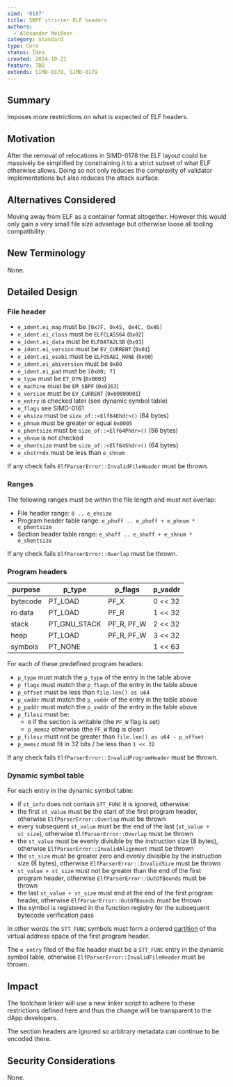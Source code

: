 ```yaml
---
simd: '0187'
title: SBPF stricter ELF headers
authors:
  - Alexander Meißner
category: Standard
type: Core
status: Idea
created: 2024-10-21
feature: TBD
extends: SIMD-0178, SIMD-0179
---
```


## Summary

Imposes more restrictions on what is expected of ELF headers.

## Motivation

After the removal of relocations in SIMD-0178 the ELF layout could be massively
be simplified by constraining it to a strict subset of what ELF otherwise
allows. Doing so not only reduces the complexity of validator implementations
but also reduces the attack surface.

## Alternatives Considered

Moving away from ELF as a container format altogether. However this would only
gain a very small file size advantage but otherwise loose all tooling
compatibility.

## New Terminology

None.

## Detailed Design

### File header

- `e_ident.ei_mag` must be `[0x7F, 0x45, 0x4C, 0x46]`
- `e_ident.ei_class` must be `ELFCLASS64` (`0x02`)
- `e_ident.ei_data` must be `ELFDATA2LSB` (`0x01`)
- `e_ident.ei_version` must be `EV_CURRENT` (`0x01`)
- `e_ident.ei_osabi` must be `ELFOSABI_NONE` (`0x00`)
- `e_ident.ei_abiversion` must be `0x00`
- `e_ident.ei_pad` must be `[0x00; 7]`
- `e_type` must be `ET_DYN` (`0x0003`)
- `e_machine` must be `EM_SBPF` (`0x0263`)
- `e_version` must be `EV_CURRENT` (`0x00000001`)
- `e_entry` is checked later (see dynamic symbol table)
- `e_flags` see SIMD-0161
- `e_ehsize` must be `size_of::<Elf64Ehdr>()` (64 bytes)
- `e_phnum` must be greater or equal `0x0005`
- `e_phentsize` must be `size_of::<Elf64Phdr>()` (56 bytes)
- `e_shnum` is not checked
- `e_shentsize` must be `size_of::<Elf64Shdr>()` (64 bytes)
- `e_shstrndx` must be less than `e_shnum`

If any check fails `ElfParserError::InvalidFileHeader` must be thrown.

### Ranges

The following ranges must be within the file length and must not overlap:

- File header range: `0 .. e_ehsize`
- Program header table range: `e_phoff .. e_phoff + e_phnum * e_phentsize`
- Section header table range: `e_shoff .. e_shoff + e_shnum * e_shentsize`

If any check fails `ElfParserError::Overlap` must be thrown.

### Program headers

|  purpose  |    p_type    |   p_flags  | p_vaddr |
| --------- | ------------ | ---------- | ------- |
| bytecode  | PT_LOAD      | PF_X       | 0 << 32 |
| ro data   | PT_LOAD      | PF_R       | 1 << 32 |
| stack     | PT_GNU_STACK | PF_R, PF_W | 2 << 32 |
| heap      | PT_LOAD      | PF_R, PF_W | 3 << 32 |
| symbols   | PT_NONE      |            | 1 << 63 |

For each of these predefined program headers:

- `p_type` must match the `p_type` of the entry in the table above
- `p_flags` must match the `p_flags` of the entry in the table above
- `p_offset` must be less than `file.len() as u64`
- `p_vaddr` must match the `p_vaddr` of the entry in the table above
- `p_paddr` must match the `p_vaddr` of the entry in the table above
- `p_filesz` must be:
  - `0` if the section is writable (the `PF_W` flag is set)
  - `p_memsz` otherwise (the `PF_W` flag is clear)
- `p_filesz` must not be greater than `file.len() as u64 - p_offset`
- `p_memsz` must fit in 32 bits / be less than `1 << 32`

If any check fails `ElfParserError::InvalidProgramHeader` must be thrown.

### Dynamic symbol table

For each entry in the dynamic symbol table:

- if `st_info` does not contain `STT_FUNC` it is ignored, otherwise:
- the first `st_value` must be the start of the first program header,
otherwise `ElfParserError::Overlap` must be thrown
- every subsequent `st_value` must be the end of the last
(`st_value + st_size`), otherwise `ElfParserError::Overlap` must be thrown
- the `st_value` must be evenly divisible by the instruction size (8 bytes),
otherwise `ElfParserError::InvalidAlignment` must be thrown
- the `st_size` must be greater zero and evenly divisible by the instruction
size (8 bytes), otherwise `ElfParserError::InvalidSize` must be thrown
- `st_value + st_size` must not be greater than the end of the first program
header, otherwise `ElfParserError::OutOfBounds` must be thrown
- the last `st_value + st_size` must end at the end of the first program
header, otherwise `ElfParserError::OutOfBounds` must be thrown
- the symbol is registered in the function registry for the subsequent
bytecode verification pass

In other words the `STT_FUNC` symbols must form a ordered
[partition](https://en.wikipedia.org/wiki/Partition_of_a_set) of the virtual
address space of the first program header.

The `e_entry` filed of the file header must be a `STT_FUNC` entry in the
dynamic symbol table, otherwise `ElfParserError::InvalidFileHeader` must be
thrown.

## Impact

The toolchain linker will use a new linker script to adhere to these
restrictions defined here and thus the change will be transparent to the dApp
developers.

The section headers are ignored so arbitrary metadata can continue to be
encoded there.

## Security Considerations

None.
